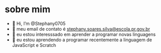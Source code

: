 # sobre mim
- 👋 Hi, I’m @Stephany0705
- 📧 meu email de contato é stephany.soares.silva@escola.pr.gov.br
- 👀 eu estou interesssado  em aprender a programar novas linguagens
- 🌱 eu estou aprendendo a programar recentemente a linguagem de JavaScript e Scratch

